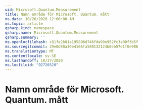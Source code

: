 ```yaml
---
uid: Microsoft.Quantum.Measurement
title: Namn område för Microsoft. Quantum. mått
ms.date: 10/26/2020 12:00:00 AM
ms.topic: article
qsharp.kind: namespace
qsharp.name: Microsoft.Quantum.Measurement
qsharp.summary: ''
ms.openlocfilehash: c81fe2b81a195896d746fda90e952fc3a00f3b5f
ms.sourcegitcommit: 29e0d88a30e4166fa580132124b0eb57e1f0e986
ms.translationtype: MT
ms.contentlocale: sv-SE
ms.lasthandoff: 10/27/2020
ms.locfileid: "92726520"
---
```

# <a name="microsoftquantummeasurement-namespace"></a>Namn område för Microsoft. Quantum. mått



